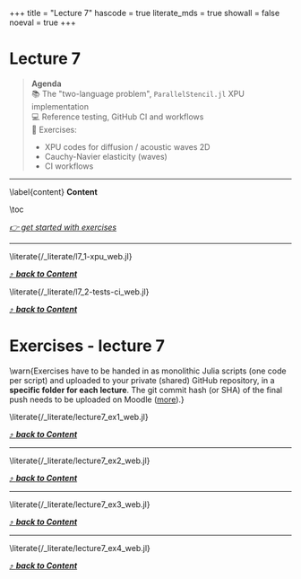 +++
title = "Lecture 7"
hascode = true
literate_mds = true
showall = false
noeval = true
+++

# Lecture 7

> **Agenda**\
> :books: The "two-language problem", `ParallelStencil.jl` XPU implementation\
> :computer: Reference testing, GitHub CI and workflows\
> :construction: Exercises:
> - XPU codes for diffusion / acoustic waves 2D
> - Cauchy-Navier elasticity (waves)
> - CI workflows

---

\label{content}
**Content**

\toc

[_👉 get started with exercises_](#exercises_-_lecture_7)

---

\literate{/_literate/l7_1-xpu_web.jl}

[⤴ _**back to Content**_](#content)

\literate{/_literate/l7_2-tests-ci_web.jl}

[⤴ _**back to Content**_](#content)

# Exercises - lecture 7

\warn{Exercises have to be handed in as monolithic Julia scripts (one code per script) and uploaded to your private (shared) GitHub repository, in a **specific folder for each lecture**. The git commit hash (or SHA) of the final push needs to be uploaded on Moodle ([more](/homework)).}

\literate{/_literate/lecture7_ex1_web.jl}

[⤴ _**back to Content**_](#content)

---

\literate{/_literate/lecture7_ex2_web.jl}

[⤴ _**back to Content**_](#content)

---

\literate{/_literate/lecture7_ex3_web.jl}

[⤴ _**back to Content**_](#content)

---

\literate{/_literate/lecture7_ex4_web.jl}

[⤴ _**back to Content**_](#content)
